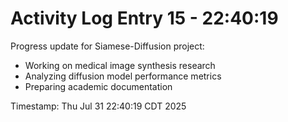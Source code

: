 # Activity Log Entry 15 - 22:40:19

Progress update for Siamese-Diffusion project:
- Working on medical image synthesis research
- Analyzing diffusion model performance metrics
- Preparing academic documentation

Timestamp: Thu Jul 31 22:40:19 CDT 2025
